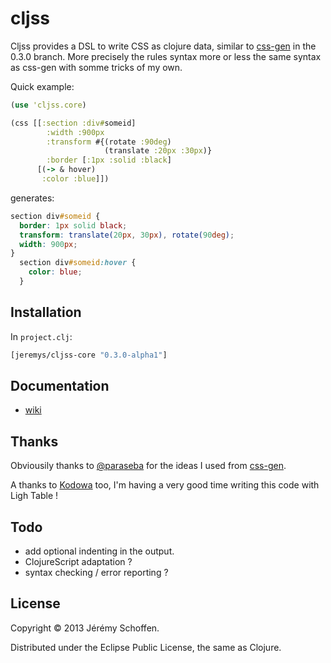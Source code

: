# cljss

Cljss provides a DSL to write CSS as clojure data, similar to
[css-gen](https://github.com/paraseba/cssgen/tree/0.3.0) in the 0.3.0 branch.
More precisely the rules syntax more or less the same syntax as css-gen with
somme tricks of my own.

Quick example:

```clojure
(use 'cljss.core)

(css [[:section :div#someid]
        :width :900px
        :transform #{(rotate :90deg)
                     (translate :20px :30px)}
        :border [:1px :solid :black]
      [(-> & hover)
       :color :blue]])

```
generates:
```css
section div#someid {
  border: 1px solid black;
  transform: translate(20px, 30px), rotate(90deg);
  width: 900px;
}
  section div#someid:hover {
    color: blue;
  }
```


## Installation
In `project.clj`:
```clojure
[jeremys/cljss-core "0.3.0-alpha1"]
```

## Documentation
- [wiki](https://github.com/JeremS/cljss-core/wiki)


## Thanks
Obviousily thanks to [@paraseba](https://github.com/paraseba) for the ideas
I used from [css-gen](https://github.com/paraseba/cssgen/tree/0.3.0).

A thanks to [Kodowa](http://www.kodowa.com) too, I'm having a very good time
writing this code with Ligh Table !

## Todo
 - add optional indenting in the output.
 - ClojureScript adaptation ?
 - syntax checking / error reporting ?


## License

Copyright © 2013 Jérémy Schoffen.

Distributed under the Eclipse Public License, the same as Clojure.
